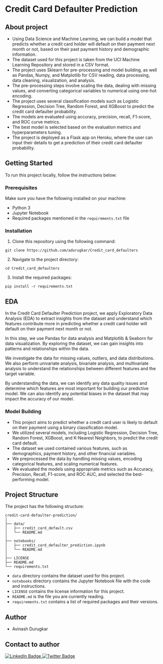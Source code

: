 

# Credit Card Defaulter Prediction
## About project

- Using Data Science and Machine Learning, we can build a model that predicts whether a credit card holder will default on their payment next month or not, based on their past payment history and demographic information.
- The dataset used for this project is taken from the UCI Machine Learning Repository and stored in a CSV format.
- The project uses Sklearn for pre-processing and model building, as well as Pandas, Numpy, and Matplotlib for CSV reading, data processing, data cleaning, visualization, and analysis.
- The pre-processing steps involve scaling the data, dealing with missing values, and converting categorical variables to numerical using one-hot encoding.
- The project uses several classification models such as Logistic Regression, Decision Tree, Random Forest, and XGBoost to predict the credit card defaulter probability.
- The models are evaluated using accuracy, precision, recall, F1-score, and ROC curve metrics.
- The best model is selected based on the evaluation metrics and hyperparameters tuning.
- The project is deployed as a Flask app on Heroku, where the user can input their details to get a prediction of their credit card defaulter probability.


## Getting Started

To run this project locally, follow the instructions below:

### Prerequisites

Make sure you have the following installed on your machine:

- Python 3
- Jupyter Notebook
- Required packages mentioned in the `requirements.txt` file

### Installation

1. Clone this repository using the following command:

```
git clone https://github.com/adurugkar/Credit_card_defaulters
```

2. Navigate to the project directory:

```
cd Credit_card_defaulters
```

3. Install the required packages:

```
pip install -r requirements.txt
```

## EDA
In the Credit Card Defaulter Prediction project, we apply Exploratory Data Analysis (EDA) to extract insights from the dataset and understand which features contribute more in predicting whether a credit card holder will default on their payment next month or not.

In this step, we use Pandas for data analysis and Matplotlib & Seaborn for data visualization. By exploring the dataset, we can gain insights into patterns and relationships within the data.

We investigate the data for missing values, outliers, and data distributions. We also perform univariate analysis, bivariate analysis, and multivariate analysis to understand the relationships between different features and the target variable.

By understanding the data, we can identify any data quality issues and determine which features are most important for building our predictive model. We can also identify any potential biases in the dataset that may impact the accuracy of our model.

### Model Building 

- This project aims to predict whether a credit card user is likely to default on their payment using a binary classification model.
- We utilized several models, including Logistic Regression, Decision Tree, Random Forest, XGBoost, and K-Nearest Neighbors, to predict the credit card default.
- The dataset we used contained various features, such as demographics, payment history, and other financial variables.
- We preprocessed the data by handling missing values, encoding categorical features, and scaling numerical features.
- We evaluated the models using appropriate metrics such as Accuracy, Precision, Recall, F1-score, and ROC AUC, and selected the best-performing model.

## Project Structure

The project has the following structure:

```
credit-card-defaulter-prediction/
│
├── data/
│   ├── credit_card_default.csv
│   └── README.md
│
├── notebooks/
│   ├── credit_card_defaulter_prediction.ipynb
│   └── README.md
│
├── LICENSE
├── README.md
└── requirements.txt
```

- `data` directory contains the dataset used for this project.
- `notebooks` directory contains the Jupyter Notebook file with the code and instructions.
- `LICENSE` contains the license information for this project.
- `README.md` is the file you are currently reading.
- `requirements.txt` contains a list of required packages and their versions.

## Author
- Avinash Durugkar

## Contact to author

<div id="badges">
  <a href="https://www.linkedin.com/in/adurugkar/">
    <img src="https://img.shields.io/badge/LinkedIn-blue?style=for-the-badge&logo=linkedin&logoColor=white" alt="LinkedIn Badge"/>
  </a>
  <a href="adurugkar42@gmail.com">
    <img src="https://img.shields.io/badge/gmail-blue?style=for-the-badge&logo=gmail&logoColor=red" alt="Twitter Badge"/>
  </a>
</div>
